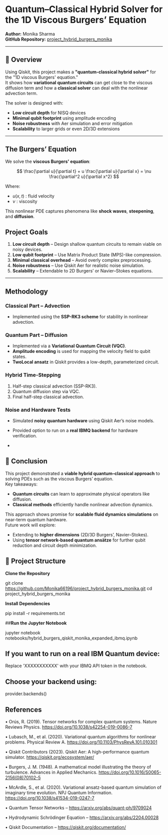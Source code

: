 # Quantum–Classical Hybrid Solver for the 1D Viscous Burgers’ Equation

**Author:** Monika Sharma  
**GitHub Repository:** [project_hybrid_burgers_monika](https://github.com/Monika66196/project_hybrid_burgers_monika)

---

## 📌 Overview
Using Qiskit, this project makes a **"quantum-classical hybrid solver"** for the "1D viscous Burgers' equation."  
It shows how **variational quantum circuits** can get close to the viscous diffusion term and how a **classical solver** can deal with the nonlinear advection term.

The solver is designed with:
- **Low circuit depth** for NISQ devices  
- **Minimal qubit footprint** using amplitude encoding  
- **Noise robustness** with Aer simulation and error mitigation  
- **Scalability** to larger grids or even 2D/3D extensions

---

##  The Burgers’ Equation


We solve the **viscous Burgers' equation**:

$$
\frac{\partial u}{\partial t} + u \frac{\partial u}{\partial x} = \nu \frac{\partial^2 u}{\partial x^2}
$$

Where:
- $u(x, t)$ : fluid velocity  
- $\nu$ : viscosity  

This nonlinear PDE captures phenomena like **shock waves**, **steepening**, and **diffusion**.

##  Project Goals

1. **Low circuit depth** – Design shallow quantum circuits to remain viable on noisy devices.  
2. **Low qubit footprint** – Use Matrix Product State (MPS)-like compression.  
3. **Minimal classical overhead** – Avoid overly complex preprocessing.  
4. **Noise robustness** – Use Qiskit Aer for realistic noise simulation.  
5. **Scalability** – Extendable to 2D Burgers’ or Navier–Stokes equations.

---

##  Methodology

### Classical Part – Advection
- Implemented using the **SSP-RK3 scheme** for stability in nonlinear advection.

### Quantum Part – Diffusion
- Implemented via a **Variational Quantum Circuit (VQC)**.
- **Amplitude encoding** is used for mapping the velocity field to qubit states.
- **TwoLocal ansatz** in Qiskit provides a low-depth, parameterized circuit.

### Hybrid Time-Stepping
1. Half-step classical advection (SSP-RK3).
2. Quantum diffusion step via VQC.
3. Final half-step classical advection.

### Noise and Hardware Tests
- Simulated **noisy quantum hardware** using Qiskit Aer’s noise models.
- Provided option to run on a **real IBMQ backend** for hardware verification.

- 
## 🏁 Conclusion

This project demonstrated a **viable hybrid quantum–classical approach** to solving PDEs such as the viscous Burgers’ equation.  
Key takeaways:
- **Quantum circuits** can learn to approximate physical operators like diffusion.  
- **Classical methods** efficiently handle nonlinear advection dynamics.  

This approach shows promise for **scalable fluid dynamics simulations** on near-term quantum hardware.  
Future work will explore:
- Extending to **higher dimensions** (2D/3D Burgers’, Navier–Stokes).  
- Using **tensor network-based quantum ansätze** for further qubit reduction and circuit depth minimization.  


## 📂 Project Structure


**Clone the Repository**

git clone https://github.com/Monika66196/project_hybrid_burgers_monika.git
cd project_hybrid_burgers_monika


**Install Dependencies**

pip install -r requirements.txt


##**Run the Jupyter Notebook**

jupyter notebook notebooks/hybrid_burgers_qiskit_monika_expanded_ibmq.ipynb

## If you want to run on a real IBM Quantum device:

Replace 'XXXXXXXXXXX' with your IBMQ API token in the notebook.

## Choose your backend using:

provider.backends()

## References

• Orús, R. (2019). Tensor networks for complex quantum systems. Nature Reviews Physics. https://doi.org/10.1038/s42254-019-0086-7

• Lubasch, M., et al. (2020). Variational quantum algorithms for nonlinear problems. Physical Review A. https://doi.org/10.1103/PhysRevA.101.010301

• Qiskit Contributors (2023). Qiskit Aer: A high-performance quantum simulator. https://qiskit.org/ecosystem/aer/

• Burgers, J. M. (1948). A mathematical model illustrating the theory of turbulence. Advances in Applied Mechanics. https://doi.org/10.1016/S0065-2156(08)70102-5

• McArdle, S., et al. (2020). Variational ansatz-based quantum simulation of imaginary time evolution. NPJ Quantum Information. https://doi.org/10.1038/s41534-019-0247-7

• Quantum Tensor Networks – https://arxiv.org/abs/quant-ph/9709024

• Hydrodynamic Schrödinger Equation – https://arxiv.org/abs/2204.00028

• Qiskit Documentation – https://qiskit.org/documentation/
